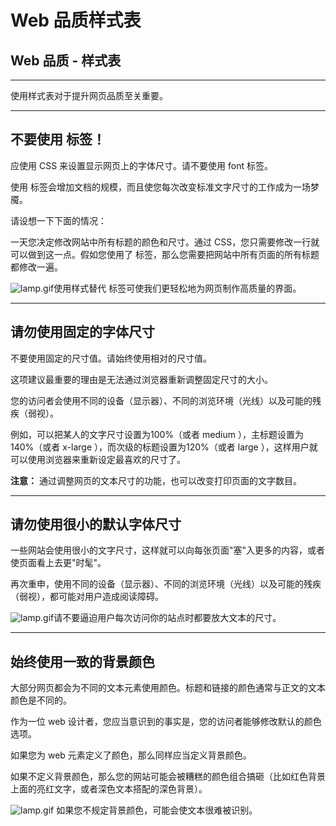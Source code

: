 # Web 品质样式表

## Web 品质 - 样式表

------

使用样式表对于提升网页品质至关重要。

------

## 不要使用 <font> 标签！

应使用 CSS 来设置显示网页上的字体尺寸。请不要使用 font 标签。

使用 <font> 标签会增加文档的规模，而且使您每次改变标准文字尺寸的工作成为一场梦魇。

请设想一下下面的情况：

一天您决定修改网站中所有标题的颜色和尺寸。通过 CSS，您只需要修改一行就可以做到这一点。假如您使用了 <font>标签，那么您需要把网站中所有页面的所有标题都修改一遍。

![lamp.gif](https://7n.w3cschool.cn/statics/images/course/lamp.gif)使用样式替代 <font> 标签可使我们更轻松地为网页制作高质量的界面。

------

## 请勿使用固定的字体尺寸

不要使用固定的尺寸值。请始终使用相对的尺寸值。

这项建议最重要的理由是无法通过浏览器重新调整固定尺寸的大小。

您的访问者会使用不同的设备（显示器）、不同的浏览环境（光线）以及可能的残疾（弱视）。

例如，可以把某人的文字尺寸设置为100%（或者 medium ），主标题设置为140%（或者 x-large ），而次级的标题设置为120%（或者 large ），这样用户就可以使用浏览器来重新设定最喜欢的尺寸了。

**注意：** 通过调整网页的文本尺寸的功能，也可以改变打印页面的文字数目。

------

## 请勿使用很小的默认字体尺寸

一些网站会使用很小的文字尺寸，这样就可以向每张页面"塞"入更多的内容，或者使页面看上去更"时髦"。

再次重申，使用不同的设备（显示器）、不同的浏览环境（光线）以及可能的残疾（弱视），都可能对用户造成阅读障碍。

![lamp.gif](https://7n.w3cschool.cn/statics/images/course/lamp.gif)请不要逼迫用户每次访问你的站点时都要放大文本的尺寸。

------

## 始终使用一致的背景颜色

大部分网页都会为不同的文本元素使用颜色。标题和链接的颜色通常与正文的文本颜色是不同的。

作为一位 web 设计者，您应当意识到的事实是，您的访问者能够修改默认的颜色选项。

如果您为 web 元素定义了颜色，那么同样应当定义背景颜色。

如果不定义背景颜色，那么您的网站可能会被糟糕的颜色组合搞砸（比如红色背景上面的亮红文字，或者深色文本搭配的深色背景）。

![lamp.gif](https://7n.w3cschool.cn/statics/images/course/lamp.gif) 如果您不规定背景颜色，可能会使文本很难被识别。